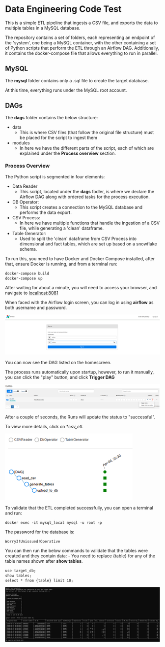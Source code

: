 # Data Engineering Code Test

This is a simple ETL pipeline that ingests a CSV file, and exports the data to multiple tables in a MySQL database.

The repository contains a set of folders, each representing an endpoint of the 'system', one being a MySQL container, with the other containing a set of Python scripts that perform the ETL through an Airflow DAG. Additionally, it contains the docker-compose file that allows everything to run in parallel.

## MySQL

The **mysql** folder contains only a .sql file to create the target database.

At this time, everything runs under the MySQL root account.

## DAGs

The **dags** folder contains the below structure:
- data
    - This is where CSV files (that follow the original file structure) must be placed for the script to ingest them
- modules
    - In here we have the different parts of the script, each of which are explained under the **Process overview** section.

### Process Overview

The Python script is segmented in four elements:

- Data Reader
    - This script, located under the **dags** fodler, is where we declare the Airflow DAG along with ordered tasks for the process execution.
- DB Operator:
    - This script creates a connection to the MySQL database and performs the data export.
- CSV Process:
    - In here we have multiple functions that handle the ingestion of a CSV file, while generating a 'clean' dataframe.
- Table Generator:
    - Used to split the 'clean' dataframe from CSV Process into dimensional and fact tables, which are set up based on a snowflake schema.

To run this, you need to have Docker and Docker Compose installed, after that, ensure Docker is running, and from a terminal run:

```
docker-compose build
docker-compose up
```

After waiting for about a minute, you will need to access your browser, and navigate to [localhost:8081](http://localhost:8081)

When faced with the Airflow login screen, you can log in using **airflow** as both username and password.

![Airflow login screen](./read-me/01_login.png)

You can now see the DAG listed on the homescreen.

The process runs automatically upon startup, however, to run it manually, you can click the "play" button, and click **Trigger DAG**

![Triggering a DAG](./read-me/02_trigger-dag.png)

After a couple of seconds, the Runs will update the status to "successful".

To view more details, click on **csv_etl*.

![DAG Details](./read-me/03_details.png)

To validate that the ETL completed successfully, you can open a terminal and run:

```
docker exec -it mysql_local mysql -u root -p
```

The password for the database is:
```
Worry3!Unissued!Operative
```

You can then run the below commands to validate that the tables were created and they contain data:
    - You need to replace {table} for any of the table names shown after **show tables**.

```
use target_db;
show tables;
select * from {table} limit 10;
```

![Navigating the DB](./read-me/04_tables.png)